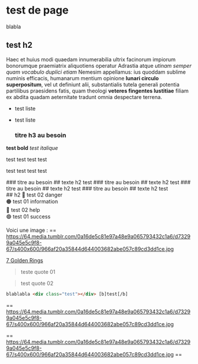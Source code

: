 # test de page

blabla

## test h2

Haec et huius modi quaedam innumerabilia ultrix facinorum impiorum bonorumque praemiatrix aliquotiens operatur Adrastia atque *utinam semper quam vocabulo duplici etiam* Nemesim appellamus: ius quoddam sublime numinis efficacis, humanarum mentium opinione **lunari circulo superpositum**, vel ut definiunt alii, substantialis tutela generali potentia partilibus praesidens fatis, quam theologi __veteres fingentes Iustitiae__ filiam ex abdita quadam aeternitate tradunt omnia despectare terrena.

- test liste
- test liste

  ### titre h3 au besoin

**test bold**
*test italique*

<information>test</information>
<success>test</success>
<danger>test</danger>
<help>test</help>

<information>test</information>
<success>test</success>
<danger>test</danger>
<help>test</help>

<information>
  ### titre au besoin
  ## texte h2
  test
</information>

<success>
  ### titre au besoin
  ## texte h2
  test
</success>

<danger>
  ### titre au besoin
  ## texte h2
  test
</danger>

<help>
  ### titre au besoin
  ## texte h2
  test
</help>

<aside>
  ## h2
🔴 test 02 danger

</aside>

<aside>
🟠 test 01 information

</aside>

<aside>
🔵 test 02 help

</aside>

<aside>
🟢 test 01 success

</aside>

Voici une image : == https://64.media.tumblr.com/0a16de5c81e97a48e9a065793432c1a6/d73299a045e5c9f8-67/s400x600/966af20a35844d644003682abe057c89cd3dd1ce.jpg

[7 Golden Rings](https://7goldenrings.forumactif.com/)

> teste quote 01
> 

> test quote 02
> 

```html
blablabla <div class="test"></div> [b]test[/b]
```
== https://64.media.tumblr.com/0a16de5c81e97a48e9a065793432c1a6/d73299a045e5c9f8-67/s400x600/966af20a35844d644003682abe057c89cd3dd1ce.jpg 

== https://64.media.tumblr.com/0a16de5c81e97a48e9a065793432c1a6/d73299a045e5c9f8-67/s400x600/966af20a35844d644003682abe057c89cd3dd1ce.jpg ==
